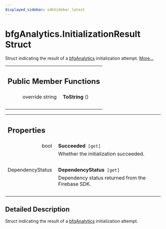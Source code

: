 ```yaml
---
displayed_sidebar: sdkSidebar_latest
---
```

# bfgAnalytics.InitializationResult Struct 

<div class="contents">Struct indicating the result of a <a class="el" href="class_b_f_g_s_d_k_1_1bfg_analytics.html" title="API for interfacing with BFG-managed Firebase Analytics.">bfgAnalytics</a> initialization attempt.    <a href="struct_b_f_g_s_d_k_1_1bfg_analytics_1_1_initialization_result.html#details">More...</a><table class="memberdecls"><tr class="heading"><td colspan="2"><h2 class="groupheader"><a id="pub-methods" name="pub-methods"></a> Public Member Functions</h2></td></tr><tr class="memitem:aa95d5e095c39112fda4d1f8d302ba4a3"><td class="memItemLeft" align="right" valign="top"><a id="aa95d5e095c39112fda4d1f8d302ba4a3" name="aa95d5e095c39112fda4d1f8d302ba4a3"></a> override string&#160;</td><td class="memItemRight" valign="bottom"><b>ToString</b> ()</td></tr><tr class="separator:aa95d5e095c39112fda4d1f8d302ba4a3"><td class="memSeparator" colspan="2">&#160;</td></tr></table><table class="memberdecls"><tr class="heading"><td colspan="2"><h2 class="groupheader"><a id="properties" name="properties"></a> Properties</h2></td></tr><tr class="memitem:a284f03cfb8a3407a2a464e6567f0d597"><td class="memItemLeft" align="right" valign="top"><a id="a284f03cfb8a3407a2a464e6567f0d597" name="a284f03cfb8a3407a2a464e6567f0d597"></a> bool&#160;</td><td class="memItemRight" valign="bottom"><b>Succeeded</b><code> [get]</code></td></tr><tr class="memdesc:a284f03cfb8a3407a2a464e6567f0d597"><td class="mdescLeft">&#160;</td><td class="mdescRight">Whether the initialization succeeded. <br /></td></tr><tr class="separator:a284f03cfb8a3407a2a464e6567f0d597"><td class="memSeparator" colspan="2">&#160;</td></tr><tr class="memitem:adac97b627e5978f1723fb3a037e7114e"><td class="memItemLeft" align="right" valign="top"><a id="adac97b627e5978f1723fb3a037e7114e" name="adac97b627e5978f1723fb3a037e7114e"></a> DependencyStatus&#160;</td><td class="memItemRight" valign="bottom"><b>DependencyStatus</b><code> [get]</code></td></tr><tr class="memdesc:adac97b627e5978f1723fb3a037e7114e"><td class="mdescLeft">&#160;</td><td class="mdescRight">Dependency status returned from the Firebase SDK. <br /></td></tr><tr class="separator:adac97b627e5978f1723fb3a037e7114e"><td class="memSeparator" colspan="2">&#160;</td></tr></table><a name="details" id="details"></a><h2 class="groupheader">Detailed Description</h2><div class="textblock">Struct indicating the result of a <a class="el" href="class_b_f_g_s_d_k_1_1bfg_analytics.html" title="API for interfacing with BFG-managed Firebase Analytics.">bfgAnalytics</a> initialization attempt. </div></div> 
